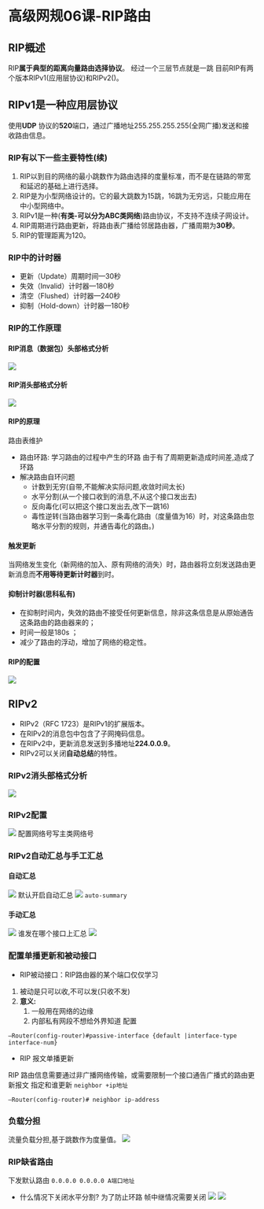 # 高级网规06课-RIP路由
## RIP概述
RIP**属于典型的距离向量路由选择协议**。
经过一个三层节点就是一跳
目前RIP有两个版本RIPv1(应用层协议)和RIPv2()。
## RIPv1是一种应用层协议
使用**UDP** 协议的**520**端口，通过广播地址255.255.255.255(全网广播)发送和接收路由信息。
### RIP有以下一些主要特性(续)
1. RIP以到目的网络的最小跳数作为路由选择的度量标准，而不是在链路的带宽和延迟的基础上进行选择。
2. RIP是为小型网络设计的。它的最大跳数为15跳，16跳为无穷远，只能应用在中小型网络中。
3. RIPv1是一种(**有类-可以分为ABC类网络**)路由协议，不支持不连续子网设计。
4. RIP周期进行路由更新，将路由表广播给邻居路由器，广播周期为**30秒**。
5. RIP的管理距离为120。
### RIP中的计时器
- 更新（Update）周期时间—30秒
- 失效（Invalid）计时器—180秒
- 清空（Flushed）计时器—240秒
- 抑制（Hold-down）计时器—180秒
### RIP的工作原理
#### RIP消息（数据包）头部格式分析
![](img/2019-08-05-17-01-19.png)
#### RIP消头部格式分析
![](img/2019-08-05-17-02-05.png)
#### RIP的原理
路由表维护
 - 路由环路:
    学习路由的过程中产生的环路
    由于有了周期更新造成时间差,造成了环路
 - 解决路由自环问题
   - 计数到无穷(自带,不能解决实际问题,收敛时间太长)
   - 水平分割(从一个接口收到的消息,不从这个接口发出去)
   -  反向毒化(可以把这个接口发出去,改下一跳16)
   -  毒性逆转(当路由器学习到一条毒化路由（度量值为16）时，对这条路由忽略水平分割的规则，并通告毒化的路由。)
#### 触发更新
当网络发生变化（新网络的加入、原有网络的消失）时，路由器将立刻发送路由更新消息而**不用等待更新计时器**到时。
#### 抑制计时器(思科私有)
- 在抑制时间内，失效的路由不接受任何更新信息，除非这条信息是从原始通告这条路由的路由器来的；
- 时间一般是180s ；
- 减少了路由的浮动，增加了网络的稳定性。
#### RIP的配置
![](img/2019-08-05-20-40-33.png)
## RIPv2 
- RIPv2（RFC 1723）是RIPv1的扩展版本。
- 在RIPv2的消息包中包含了子网掩码信息。
- 在RIPv2中，更新消息发送到多播地址**224.0.0.9**。
- RIPv2可以关闭**自动总结**的特性。
### RIPv2消头部格式分析
![](img/2019-08-05-17-08-28.png)
### RIPv2配置
![](img/2019-08-05-20-53-06.png)
配置网络号写主类网络号
### RIPv2自动汇总与手工汇总
#### 自动汇总 
![](img/2019-08-05-21-27-25.png)
默认开启自动汇总
![](img/2019-08-05-21-01-40.png)
`auto-summary`
#### 手动汇总
![](img/2019-08-05-21-28-52.png)
谁发在哪个接口上汇总
![](img/2019-08-05-22-12-19.png)
### 配置单播更新和被动接口
- RIP被动接口：RIP路由器的某个端口仅仅学习
1. 被动是只可以收,不可以发(只收不发)
2. **意义:**
   1. 一般用在网络的边缘
   2. 内部私有网段不想给外界知道
配置
```思科
–Router(config-router)#passive-interface {default |interface-type interface-num}
```
- RIP 报文单播更新

RIP 路由信息需要通过非广播网络传输，或需要限制一个接口通告广播式的路由更新报文
指定和谁更新 `neighbor +ip地址`
```思科
–Router(config-router)# neighbor ip-address
```
### 负载分担
流量负载分担,基于跳数作为度量值。
![](img/2019-08-05-22-30-44.png)
### RIP缺省路由
下发默认路由 
`0.0.0.0 0.0.0.0 A端口地址`
- 什么情况下关闭水平分割?
为了防止环路
帧中继情况需要关闭 
![](img/2019-08-05-22-38-48.png)
![](img/2019-08-05-22-39-09.png)